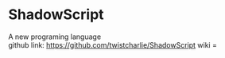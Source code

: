 # ShadowScript
A new programing language  
github link: https://github.com/twistcharlie/ShadowScript
wiki = 
